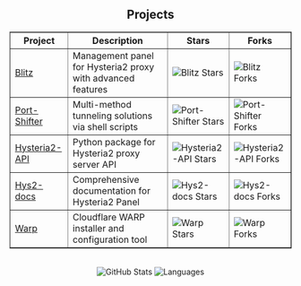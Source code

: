 <div align="center">

  <h2>Projects</h2>

  <table align="center" border="1" cellpadding="6" cellspacing="0">
    <thead>
      <tr>
        <th>Project</th>
        <th>Description</th>
        <th>Stars</th>
        <th>Forks</th>
      </tr>
    </thead>
    <tbody>
      <tr>
        <td><a href="https://github.com/ReturnFI/Blitz">Blitz</a></td>
        <td>Management panel for Hysteria2 proxy with advanced features</td>
        <td><img src="https://img.shields.io/github/stars/ReturnFI/Blitz?style=flat&labelColor=151515" alt="Blitz Stars"></td>
        <td><img src="https://img.shields.io/github/forks/ReturnFI/Blitz?style=flat&labelColor=151515" alt="Blitz Forks"></td>
      </tr>
      <tr>
        <td><a href="https://github.com/ReturnFI/Port-Shifter">Port-Shifter</a></td>
        <td>Multi-method tunneling solutions via shell scripts</td>
        <td><img src="https://img.shields.io/github/stars/ReturnFI/Port-Shifter?style=flat&labelColor=151515" alt="Port-Shifter Stars"></td>
        <td><img src="https://img.shields.io/github/forks/ReturnFI/Port-Shifter?style=flat&labelColor=151515" alt="Port-Shifter Forks"></td>
      </tr>
      <tr>
        <td><a href="https://github.com/ReturnFI/Hysteria2-API">Hysteria2-API</a></td>
        <td>Python package for Hysteria2 proxy server API</td>
        <td><img src="https://img.shields.io/github/stars/ReturnFI/Hysteria2-API?style=flat&labelColor=151515" alt="Hysteria2-API Stars"></td>
        <td><img src="https://img.shields.io/github/forks/ReturnFI/Hysteria2-API?style=flat&labelColor=151515" alt="Hysteria2-API Forks"></td>
      </tr>
      <tr>
        <td><a href="https://github.com/ReturnFI/Hys2-docs">Hys2-docs</a></td>
        <td>Comprehensive documentation for Hysteria2 Panel</td>
        <td><img src="https://img.shields.io/github/stars/ReturnFI/Hys2-docs?style=flat&labelColor=151515" alt="Hys2-docs Stars"></td>
        <td><img src="https://img.shields.io/github/forks/ReturnFI/Hys2-docs?style=flat&labelColor=151515" alt="Hys2-docs Forks"></td>
      </tr>
      <tr>
        <td><a href="https://github.com/ReturnFI/Warp">Warp</a></td>
        <td>Cloudflare WARP installer and configuration tool</td>
        <td><img src="https://img.shields.io/github/stars/ReturnFI/Warp?style=flat&labelColor=151515" alt="Warp Stars"></td>
        <td><img src="https://img.shields.io/github/forks/ReturnFI/Warp?style=flat&labelColor=151515" alt="Warp Forks"></td>
      </tr>
    </tbody>
  </table>

  <br/>

  <img src="https://github-readme-stats.vercel.app/api?username=ReturnFI&show_icons=true&hide_rank=true&hide_border=true&count_private=true&hide=prs,issues&theme=moltack" alt="GitHub Stats" />
  <img src="https://github-readme-stats.vercel.app/api/top-langs/?username=ReturnFI&layout=compact&hide_border=true&theme=moltack" alt="Languages" />

</div>
